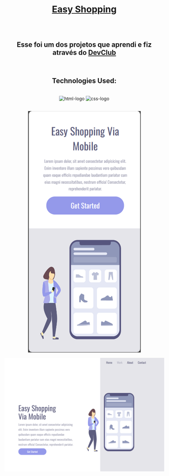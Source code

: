   
  <h1 align="center"> <a href=https://francijamesmoura.github.io/easy-shopping/">Easy Shopping</a></h1>
  <br>
  <br>
  <h2 align="center"> Esse foi um dos projetos que aprendi e fiz através do <a href=https://rodolfomori.com.br/devclub">DevClub</a></h2>
  </center>
  <br>
<div align="center">
  <h2>Technologies Used:</h2>
  <br>
  <img src="https://img.shields.io/badge/HTML5-E34F26?style=for-the-badge&logo=html5&logoColor=white" alt="html-logo" />
  <img src="https://img.shields.io/badge/CSS3-1572B6?style=for-the-badge&logo=css3&logoColor=white" alt="css-logo" />
</div>

  <br>
  <p align="center">
  <img src="https://github.com/FrancijamesMoura/easy-shopping/blob/master/img/Captura%20de%20tela%202023-12-18%20120519.png?raw=true" />
  </p>

  <p align="center">
  <img src="https://github.com/FrancijamesMoura/easy-shopping/blob/master/img/FireShot%20Capture%20001%20-%20Easy%20-%20Shopping%20branch%20ataulizacao%20-%20127.0.0.1.png?raw=true" />
  </p>

